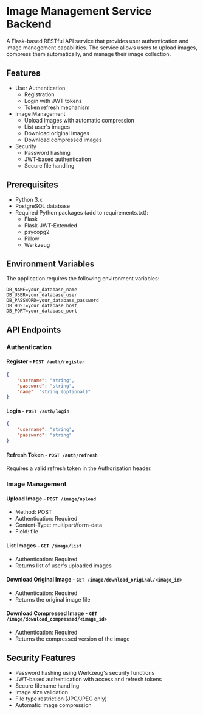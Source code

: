 # Image Management Service Backend

A Flask-based RESTful API service that provides user authentication and image management capabilities. The service allows users to upload images, compress them automatically, and manage their image collection.

## Features

- User Authentication
  - Registration
  - Login with JWT tokens
  - Token refresh mechanism
- Image Management
  - Upload images with automatic compression
  - List user's images
  - Download original images
  - Download compressed images
- Security
  - Password hashing
  - JWT-based authentication
  - Secure file handling

## Prerequisites

- Python 3.x
- PostgreSQL database
- Required Python packages (add to requirements.txt):
  - Flask
  - Flask-JWT-Extended
  - psycopg2
  - Pillow
  - Werkzeug

## Environment Variables

The application requires the following environment variables:

```env
DB_NAME=your_database_name
DB_USER=your_database_user
DB_PASSWORD=your_database_password
DB_HOST=your_database_host
DB_PORT=your_database_port
```

## API Endpoints

### Authentication

#### Register - `POST /auth/register`
```json
{
    "username": "string",
    "password": "string",
    "name": "string (optional)"
}
```

#### Login - `POST /auth/login`
```json
{
    "username": "string",
    "password": "string"
}
```

#### Refresh Token - `POST /auth/refresh`
Requires a valid refresh token in the Authorization header.

### Image Management

#### Upload Image - `POST /image/upload`
- Method: POST
- Authentication: Required
- Content-Type: multipart/form-data
- Field: file

#### List Images - `GET /image/list`
- Authentication: Required
- Returns list of user's uploaded images

#### Download Original Image - `GET /image/download_original/<image_id>`
- Authentication: Required
- Returns the original image file

#### Download Compressed Image - `GET /image/download_compressed/<image_id>`
- Authentication: Required
- Returns the compressed version of the image

## Security Features

- Password hashing using Werkzeug's security functions
- JWT-based authentication with access and refresh tokens
- Secure filename handling
- Image size validation
- File type restriction (JPG/JPEG only)
- Automatic image compression
